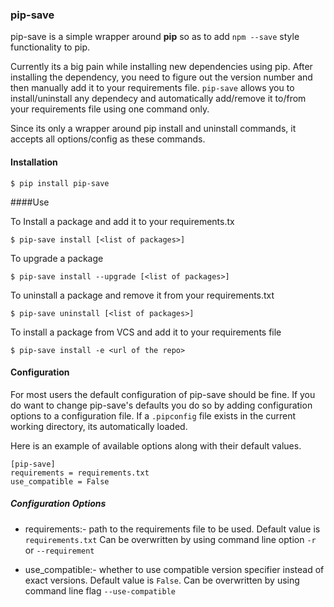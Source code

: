 ### pip-save

pip-save is a simple wrapper around **pip** so as to add ```npm --save``` style functionality to pip.

Currently its a big pain while installing new dependencies using pip. After installing the dependency,
you need to figure out the version number and then manually add it to your requirements file.
``pip-save`` allows you to install/uninstall any dependecy and automatically add/remove
it to/from your requirements file using one command only.

Since its only a wrapper around pip install and uninstall commands,
it accepts all options/config as these commands.

#### Installation

	$ pip install pip-save

####Use

To Install a package and add it to your requirements.tx

	$ pip-save install [<list of packages>]

To upgrade a package

    $ pip-save install --upgrade [<list of packages>]

To uninstall a package and remove it from your requirements.txt

	$ pip-save uninstall [<list of packages>]

To install a package from VCS and add it to your requirements file

    $ pip-save install -e <url of the repo>


#### Configuration

For most users the default configuration of pip-save should be fine. If you do
want to change pip-save's defaults you do so by adding configuration options to
a configuration file. If a `.pipconfig` file exists in the current working
directory, its automatically loaded.

Here is an example of available options along with their default values.

    [pip-save]
    requirements = requirements.txt
    use_compatible = False


##### Configuration Options

* requirements:- path to the requirements file to be used. Default value is `requirements.txt`
Can be overwritten by using command line option `-r` or `--requirement`

* use_compatible:- whether to use compatible version specifier instead of exact versions.
Default value is `False`. Can be overwritten by using command line flag `--use-compatible`
